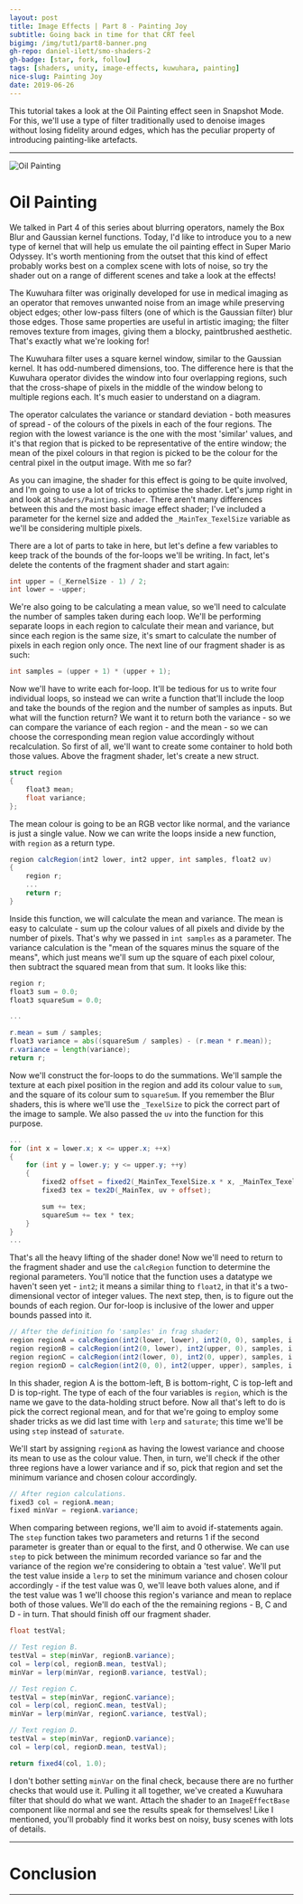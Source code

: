 ```yaml
---
layout: post
title: Image Effects | Part 8 - Painting Joy
subtitle: Going back in time for that CRT feel
bigimg: /img/tut1/part8-banner.png
gh-repo: daniel-ilett/smo-shaders-2
gh-badge: [star, fork, follow]
tags: [shaders, unity, image-effects, kuwuhara, painting]
nice-slug: Painting Joy
date: 2019-06-26
---
```


This tutorial takes a look at the Oil Painting effect seen in Snapshot Mode. For this, we'll use a type of filter traditionally used to denoise images without losing fidelity around edges, which has the peculiar property of introducing painting-like artefacts.

<hr/>

![Oil Painting](/img/tut1/part8-oil-painting.png)

# Oil Painting

We talked in Part 4 of this series about blurring operators, namely the Box Blur and Gaussian kernel functions. Today, I'd like to introduce you to a new type of kernel that will help us emulate the oil painting effect in Super Mario Odyssey. It's worth mentioning from the outset that this kind of effect probably works best on a complex scene with lots of noise, so try the shader out on a range of different scenes and take a look at the effects!

The Kuwuhara filter was originally developed for use in medical imaging as an operator that removes unwanted noise from an image while preserving object edges; other low-pass filters (one of which is the Gaussian filter) blur those edges. Those same properties are useful in artistic imaging; the filter removes texture from images, giving them a blocky, paintbrushed aesthetic. That's exactly what we're looking for!

The Kuwuhara filter uses a square kernel window, similar to the Gaussian kernel. It has odd-numbered dimensions, too. The difference here is that the Kuwuhara operator divides the window into four overlapping regions, such that the cross-shape of pixels in the middle of the window belong to multiple regions each. It's much easier to understand on a diagram.

The operator calculates the variance or standard deviation - both measures of spread - of the colours of the pixels in each of the four regions. The region with the lowest variance is the one with the most 'similar' values, and it's that region that is picked to be representative of the entire window; the mean of the pixel colours in that region is picked to be the colour for the central pixel in the output image. With me so far?

As you can imagine, the shader for this effect is going to be quite involved, and I'm going to use a lot of tricks to optimise the shader. Let's jump right in and look at `Shaders/Painting.shader`. There aren't many differences between this and the most basic image effect shader; I've included a parameter for the kernel size and added the `_MainTex_TexelSize` variable as we'll be considering multiple pixels.

There are a lot of parts to take in here, but let's define a few variables to keep track of the bounds of the for-loops we'll be writing. In fact, let's delete the contents of the fragment shader and start again:

~~~glsl
int upper = (_KernelSize - 1) / 2;
int lower = -upper;
~~~

We're also going to be calculating a mean value, so we'll need to calculate the number of samples taken during each loop. We'll be performing separate loops in each region to calculate their mean and variance, but since each region is the same size, it's smart to calculate the number of pixels in each region only once. The next line of our fragment shader is as such:

~~~glsl
int samples = (upper + 1) * (upper + 1);
~~~

Now we'll have to write each for-loop. It'll be tedious for us to write four individual loops, so instead we can write a function that'll include the loop and take the bounds of the region and the number of samples as inputs. But what will the function return? We want it to return both the variance - so we can compare the variance of each region - and the mean - so we can choose the corresponding mean region value accordingly without recalculation. So first of all, we'll want to create some container to hold both those values. Above the fragment shader, let's create a new struct.

~~~glsl
struct region
{
    float3 mean;
    float variance;
};
~~~

The mean colour is going to be an RGB vector like normal, and the variance is just a single value. Now we can write the loops inside a new function, with `region` as a return type.

~~~glsl
region calcRegion(int2 lower, int2 upper, int samples, float2 uv)
{
    region r;
    ...
    return r;
}
~~~

Inside this function, we will calculate the mean and variance. The mean is easy to calculate - sum up the colour values of all pixels and divide by the number of pixels. That's why we passed in `int samples` as a parameter. The variance calculation is the "mean of the squares minus the square of the means", which just means we'll sum up the square of each pixel colour, then subtract the squared mean from that sum. It looks like this:

~~~glsl
region r;
float3 sum = 0.0;
float3 squareSum = 0.0;

...

r.mean = sum / samples;
float3 variance = abs((squareSum / samples) - (r.mean * r.mean));
r.variance = length(variance);
return r;
~~~

Now we'll construct the for-loops to do the summations. We'll sample the texture at each pixel position in the region and add its colour value to `sum`, and the square of its colour sum to `squareSum`. If you remember the Blur shaders, this is where we'll use the `_TexelSize` to pick the correct part of the image to sample. We also passed the `uv` into the function for this purpose.

~~~glsl
...
for (int x = lower.x; x <= upper.x; ++x)
{
    for (int y = lower.y; y <= upper.y; ++y)
    {
        fixed2 offset = fixed2(_MainTex_TexelSize.x * x, _MainTex_TexelSize.y * y);
        fixed3 tex = tex2D(_MainTex, uv + offset);

        sum += tex;
        squareSum += tex * tex;
    }
}
...
~~~

That's all the heavy lifting of the shader done! Now we'll need to return to the fragment shader and use the `calcRegion` function to determine the regional parameters. You'll notice that the function uses a datatype we haven't seen yet - `int2`; it means a similar thing to `float2`, in that it's a two-dimensional vector of integer values. The next step, then, is to figure out the bounds of each region. Our for-loop is inclusive of the lower and upper bounds passed into it.

~~~glsl
// After the definition fo 'samples' in frag shader:
region regionA = calcRegion(int2(lower, lower), int2(0, 0), samples, i.uv);
region regionB = calcRegion(int2(0, lower), int2(upper, 0), samples, i.uv);
region regionC = calcRegion(int2(lower, 0), int2(0, upper), samples, i.uv);
region regionD = calcRegion(int2(0, 0), int2(upper, upper), samples, i.uv);
~~~

In this shader, region A is the bottom-left, B is bottom-right, C is top-left and D is top-right. The type of each of the four variables is `region`, which is the name we gave to the data-holding struct before. Now all that's left to do is pick the correct regional mean, and for that we're going to employ some shader tricks as we did last time with `lerp` and `saturate`; this time we'll be using `step` instead of `saturate`.

We'll start by assigning `regionA` as having the lowest variance and choose its mean to use as the colour value. Then, in turn, we'll check if the other three regions have a lower variance and if so, pick that region and set the minimum variance and chosen colour accordingly.

~~~glsl
// After region calculations.
fixed3 col = regionA.mean;
fixed minVar = regionA.variance;
~~~

When comparing between regions, we'll aim to avoid if-statements again. The `step` function takes two parameters and returns 1 if the second parameter is greater than or equal to the first, and 0 otherwise. We can use `step` to pick between the minimum recorded variance so far and the variance of the region we're considering to obtain a 'test value'. We'll put the test value inside a `lerp` to set the minimum variance and chosen colour accordingly - if the test value was 0, we'll leave both values alone, and if the test value was 1 we'll choose this region's variance and mean to replace both of those values. We'll do each of the the remaining regions - B, C and D - in turn. That should finish off our fragment shader.

~~~glsl
float testVal;

// Test region B.
testVal = step(minVar, regionB.variance);
col = lerp(col, regionB.mean, testVal);
minVar = lerp(minVar, regionB.variance, testVal);

// Test region C.
testVal = step(minVar, regionC.variance);
col = lerp(col, regionC.mean, testVal);
minVar = lerp(minVar, regionC.variance, testVal);

// Text region D.
testVal = step(minVar, regionD.variance);
col = lerp(col, regionD.mean, testVal);

return fixed4(col, 1.0);
~~~

I don't bother setting `minVar` on the final check, because there are no further checks that would use it. Pulling it all together, we've created a Kuwuhara filter that should do what we want. Attach the shader to an `ImageEffectBase` component like normal and see the results speak for themselves! Like I mentioned, you'll probably find it works best on noisy, busy scenes with lots of details.

<hr/>

# Conclusion

<hr/>
